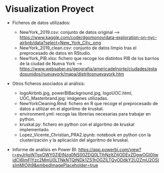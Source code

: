 # Visualization Proyect

- Ficheros de datos utilizados:
    - NewYork_2019.csv: conjunto de datos original --> https://www.kaggle.com/code/dgomonov/data-exploration-on-nyc-airbnb/data?select=New_York_City_.png
    - NewYork_2019_clean.csv: conjunto de datos limpio tras el preprocesado de datos en RStudio.
    - NewYork_PIB.xlsx: fichero que recoge los distintos PIB de los barrios de la ciudad de Nueva York --> https://www.websaber.es/geografia/americadelnorte/ciudades/estadosunidos/nuevayork/mapa/distritosnuevayork.htm
      
- Otros ficheros asociados al análisis:
    - logoAirbnb.jpg, powerBIBackground.jpg, logoUOC.html, UOC_Masterbrand.jpg: imágenes utilizadas.
    - NewYorkCleaning.Rmd: fichero en R que recoge el preprocesado de datos a utilizar en el algoritmo de kruskal.
    - environment.yml: recoge las librerias necesarias para trabajar en python.
    - kruskal.py: fichero en python con el algoritmo de kruskal implementado.
    - Lopez_Vicente_Christian_PRA2.ipynb: notebook en python con la clusterización y la aplicación del algoritmo de kruskal.

- Informe de análisis en Power BI: https://app.powerbi.com/view?r=eyJrIjoiNTgxOWY0ZjEtNzg0NS00ZDQ0LTlhNzItZjljODExZDgwOGI0IiwidCI6ImFlYzc2MmU0LTNkNTQtNDk1ZS1hOGZlLTQyODdkY2U2ZmU2OSIsImMiOjh9&embedImagePlaceholder=true


